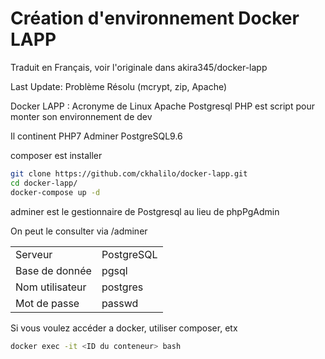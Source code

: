 Création d'environnement Docker LAPP
====
Traduit en Français, voir l'originale dans akira345/docker-lapp

Last Update: Problème Résolu (mcrypt, zip, Apache)

Docker LAPP : Acronyme de Linux Apache Postgresql PHP est script pour monter son environnement de dev


Il continent PHP7 Adminer PostgreSQL9.6

composer est installer 

```bash
git clone https://github.com/ckhalilo/docker-lapp.git
cd docker-lapp/
docker-compose up -d
```

adminer est le gestionnaire de Postgresql au lieu de phpPgAdmin

On peut le consulter via /adminer

|    |    |
|---------|---------|
|Serveur|PostgreSQL|
|Base de donnée|pgsql|
|Nom utilisateur|postgres|
|Mot de passe|passwd|

Si vous voulez accéder a docker, utiliser composer, etx

```bash
docker exec -it <ID du conteneur> bash
```

